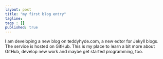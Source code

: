 ```yaml
---
layout: post 
title: "my first blog entry"
tagline: 
tags : [] 
published: true
---
```


I am developing a new blog on teddyhyde.com, a new edtor for Jekyll blogs. The service is hosted on GitHub. This is my place to learn a bit more about GitHub, develop new work and maybe get started programming, too.

